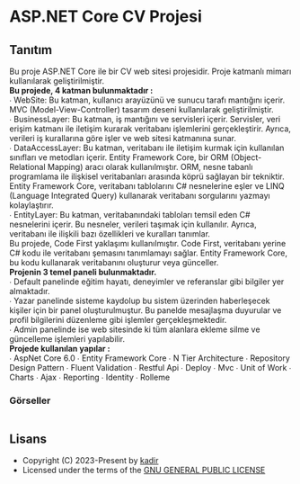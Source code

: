 <h1 align= left><b>ASP.NET Core CV Projesi</b></h1>

## <a name="features">Tanıtım</a>

Bu proje ASP.NET Core ile bir CV web sitesi projesidir. Proje katmanlı mimarı kullanılarak geliştirilmiştir.<br>
<b>Bu projede, 4 katman bulunmaktadır :</b><br>
∙ WebSite: Bu katman, kullanıcı arayüzünü ve sunucu tarafı mantığını içerir. MVC (Model-View-Controller) tasarım deseni kullanılarak geliştirilmiştir.<br>
∙ BusinessLayer: Bu katman, iş mantığını ve servisleri içerir. Servisler, veri erişim katmanı ile iletişim kurarak veritabanı işlemlerini gerçekleştirir. Ayrıca, verileri iş kurallarına göre işler ve web sitesi katmanına sunar.<br>
∙ DataAccessLayer: Bu katman, veritabanı ile iletişim kurmak için kullanılan sınıfları ve metodları içerir. Entity Framework Core, bir ORM (Object-Relational Mapping) aracı olarak kullanılmıştır. ORM, nesne tabanlı programlama ile ilişkisel veritabanları arasında köprü sağlayan bir tekniktir. Entity Framework Core, veritabanı tablolarını C# nesnelerine eşler ve LINQ (Language Integrated Query) kullanarak veritabanı sorgularını yazmayı kolaylaştırır.<br>
∙ EntityLayer: Bu katman, veritabanındaki tabloları temsil eden C# nesnelerini içerir. Bu nesneler, verileri taşımak için kullanılır. Ayrıca, veritabanı ile ilişkili bazı özellikleri ve kuralları tanımlar.<br>
Bu projede, Code First yaklaşımı kullanılmıştır. Code First, veritabanı yerine C# kodu ile veritabanı şemasını tanımlamayı sağlar. Entity Framework Core, bu kodu kullanarak veritabanını oluşturur veya günceller.<br>
<b>Projenin 3 temel paneli bulunmaktadır.</b><br>
∙ Default panelinde eğitim hayatı, deneyimler ve referanslar gibi bilgiler yer almaktadır.<br>
∙ Yazar panelinde sisteme kaydolup bu sistem üzerinden haberleşecek kişiler için bir panel oluşturulmuştur. Bu panelde mesajlaşma duyurular ve profil bilgilerini düzenleme gibi işlemler gerçekleşmektedir.<br>
∙ Admin panelinde ise web sitesinde ki tüm alanlara ekleme silme ve güncelleme işlemleri yapılabilir.<br>
<b>Projede kullanılan yapılar :</b><br>
∙ AspNet Core 6.0
∙ Entity Framework Core
∙ N Tier Architecture
∙ Repository Design Pattern
∙ Fluent Validation
∙ Restful Api
∙ Deploy
∙ Mvc
∙ Unit of Work
∙ Charts
∙ Ajax
∙ Reporting
∙ Identity
∙ Rolleme

### <a name="images">Görseller</a>

<p align="left">
  <img src="">
</p>

## <a name="license">Lisans</a>

 - Copyright (C) 2023-Present by [kadir](github.com/kadirrbayar)️
 - Licensed under the terms of the [GNU GENERAL PUBLIC LICENSE](https://github.com/kadirrbayar/ASPNETCore-CV/blob/main/LICENSE)
